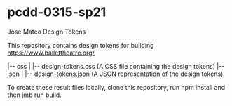 # pcdd-0315-sp21
Jose Mateo Design Tokens

This repository contains design tokens for building https://www.ballettheatre.org/

|-- css | |-- design-tokens.css (A CSS file containing the design tokens) |-- json | |-- design-tokens.json (A JSON representation of the design tokens)

To create these result files locally, clone this repository, run npm install and then jmb run build.
